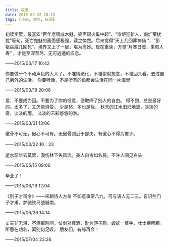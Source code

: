 ```yaml
---
title: 叹息
date: 2015-03-22 10:23
tags: [诗词, 古典, 碎语]
---
```


初读李贺，最喜欢“百年老鸮成木魅，笑声碧火巢中起”、“漆炬迎新人，幽圹萤扰扰”等句，死亡鬼魅的画面感极强，读之悚然。后来觉得“天上几回葬神仙 ”、“彭祖巫咸几回死”，境界又上了一层，堪为高妙。现在重读，方觉“月寒日暖，来煎人寿” ，才是至深至尽、无可逃遁的叹息。

——2015/03/17 10:42

你要做一个不动声色的大人了。不准情绪化，不准偷偷想念，不准回头看。去过自己另外的生活。
你要听话，不是所有的鱼都会生活在同一片海里

——2015/03/18 20:06

爱，不要成为囚。不要为了你的惬意，便取缔了别人的自由。
得不到，总是最好的。太多了，又怎能消受。
少是愁，多也是忧。
秋天的江水汨汨地流，淡淡的雾，淡淡的雨，
淡淡的云彩悠悠的游。

——2015/03/31 13:06

傲骨不可无，傲心不可有。无傲骨则近于鄙夫，有傲心不得为君子。

——2015/03/22 10：23

逝水韶华去莫留，漫伤林下失风流。美人自古如名将，不许人间见白头

——2015/05/15 09:06

毕业了！

——2015/06/19 12:04

《别子才司令》——宋朝诗人方岳
不如意事常八九，可与语人无二三。自识荆门子才甫，梦驰铁马战城南。

——2015/06/26 14:14

丈夫非无泪，不洒离别间。仗剑对尊酒，耻为游子颜。蝮蛇一螫手，壮士疾解腕。所思在功名，离别何足叹。
朋友们，有缘再会！

——2015/07/04 23:26



